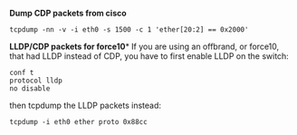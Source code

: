 **Dump CDP packets from cisco**
```
tcpdump -nn -v -i eth0 -s 1500 -c 1 'ether[20:2] == 0x2000'
```

**LLDP/CDP packets for force10***
If you are using an offbrand, or force10, that had LLDP instead of CDP, you have to first enable LLDP on the switch: 
```
conf t
protocol lldp
no disable
```
then tcpdump the LLDP packets instead:
```
tcpdump -i eth0 ether proto 0x88cc
```

